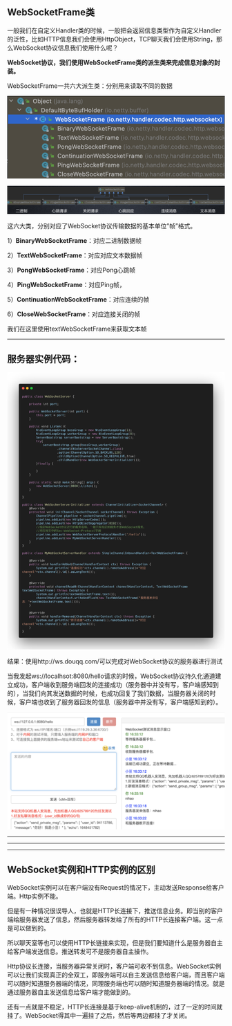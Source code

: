 ## WebSocketFrame类

一般我们在自定义Handler类的时候，一般把会返回信息类型作为自定义Handler的泛性，比如HTTP信息我们会使用HttpObject，TCP聊天我们会使用String，那么WebSocket协议信息我们使用什么呢？

**WebSocket协议，我们使用WebSocketFrame类的派生类来完成信息对象的封装。**

WebSocketFrame一共六大派生类：分别用来读取不同的数据

![img](../图库/websocket01.png)

![img](../图库/websocket02.png)

这六大类，分别对应了WebSocket协议传输数据的基本单位”帧”格式。

1）**BinaryWebSocketFrame**：对应二进制数据帧

2）**TextWebSocketFrame**：对应对应文本数据帧

3）**PongWebSocketFrame**：对应Pong心跳帧

4）**PingWebSocketFrame**：对应Ping帧，

5）**ContinuationWebSocketFrame**：对应连续的帧

6）**CloseWebSocketFrame**：对应连接关闭的帧

我们在这里使用textWebSocketFrame来获取文本帧

------

## 服务器实例代码：

![img](../图库/websocket03.png)

结果：使用http://ws.douqq.com/可以完成对WebSocket协议的服务器进行测试

当我发起ws://localhsot:8080/hello请求的时候，WebSocket协议持久化通道建立成功，客户端收到服务端回发的连接成功（服务器中并没有写，客户端感知到的），当我们向其发送数据的时候，也成功回复了我们数据，当服务器关闭的时候，客户端也收到了服务器回发的信息（服务器中并没有写，客户端感知到的）。

![img](../图库/websocket04.png)

------

------

------

## WebSocket实例和HTTP实例的区别

WebSocket实例可以在客户端没有Request的情况下，主动发送Response给客户端。Http实例不能。

但是有一种情况很误导人，也就是HTTP长连接下，推送信息业务。即当别的客户端给服务器发送了信息，然后服务器转发给了所有的HTTP长连接客户端。这一点是可以做到的。

所以聊天室等也可以使用HTTP长链接来实现，但是我们要知道什么是服务器自主给客户端发送信息。推送转发可不是服务器自主操作。

Http协议长连接，当服务器异常关闭时，客户端可收不到信息。WebSocket实例可以让我们实现真正的全双工，即服务端可以自主发送信息给客户端，而且客户端可以随时知道服务器端的情况，同理服务端也可以随时知道服务器端的情况。就是通过服务器自主发送信息给客户端才能做到的。

还有一点就是不稳定，HTTP长连接是基于keep-alive机制的，过了一定的时间就挂了。WebSocket得其中一遍挂了之后，然后等两边都挂了才关闭。